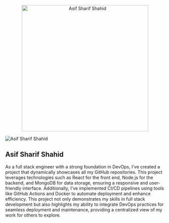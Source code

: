 <p align="center"><a href="https://asif92.github.io/My-Dev-Vault/" target="_blank"><img src="https://github.com/asif92/My-Dev-Vault/blob/dev/logo_1.png?raw=true" width="400" alt="Asif Sharif Shahid"></a></p>

![Asif Sharif Shahid](https://github.com/asif92/My-Dev-Vault/blob/dev/storage/static/logo_1.png?raw=true)

## Asif Sharif Shahid

As a full stack engineer with a strong foundation in DevOps, I've created a project that dynamically showcases all my GitHub repositories. This project leverages technologies such as React for the front end, Node.js for the backend, and MongoDB for data storage, ensuring a responsive and user-friendly interface. Additionally, I've implemented CI/CD pipelines using tools like GitHub Actions and Docker to automate deployment and enhance efficiency. This project not only demonstrates my skills in full stack development but also highlights my ability to integrate DevOps practices for seamless deployment and maintenance, providing a centralized view of my work for others to explore.


